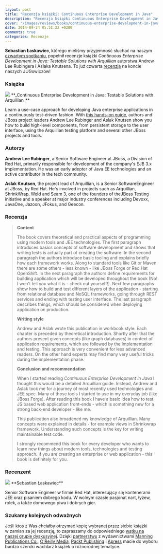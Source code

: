 ```yaml
---
layout: post
title: "Recenzja książki: Continuous Enterprise Development in Java"
description: "Recenzja książki Continuous Enterprise Development in Java (Andrew Lee Rubinger, Aslak Knutsen) napisana przez Sebastiana Łaskawca."
cover: "/images/reviews/books/continuous-enterprise-development-in-java.jpg"
date: 2014-09-24 05:51:22 +0200
comments: true
categories: Recenzje
---
```

**Sebastian Łaskawiec**, którego mieliśmy przyjemność słuchać na naszym <a href="{{ root_url }}/news/2014/06/07/spotkanie-4/">czwartym spotkaniu</a>, popełnił recenzje książki _Continuous Enterprise Development in&nbsp;Java: Testable Solutions with Arquillian_ autorstwa Andrew Lee Rubingera i&nbsp;Aslaka Knutsena. To już czwarta <a href="{{ root_url }}/news/categories/recenzje/">recenzja</a> na koncie naszych JUGowiczów!

<!--more-->

### Książka
<img class="no-border book-cover" src="{{ root_url }}/images/reviews/books/continuous-enterprise-development-in-java.jpg" />
**_Continuous Enterprise Development in&nbsp;Java: Testable Solutions with Arquillian_**

Learn a&nbsp;use-case approach for developing Java enterprise applications in a&nbsp;continuously test-driven fashion. With <a href="http://shop.oreilly.com/product/0636920025368.do" target="_blank">this hands-on guide</a>, authors and JBoss project leaders Andrew Lee Rubinger and Aslak Knutsen show you how to build high-level components, from persistent storage to the user interface, using the Arquillian testing platform and several other JBoss projects and tools.

<span class="clearfix"></span>

### Autorzy
**Andrew Lee Rubinger**, a&nbsp;Senior Software Engineer at JBoss, a&nbsp;Division of Red Hat, primarily responsible for development of the company's EJB 3.x implementation. He was an early adopter of Java EE technologies and an active contributor in the tech community.

**Aslak Knutsen**, the project lead of Arquillian, is a&nbsp;Senior SoftwareEngineer at JBoss, by Red Hat. He's involved in projects such as Arquillian, ShrinkWrap, Weld and Seam 3, one of the founders of theJBoss Testing initiative and a&nbsp;speaker at major industry conferences including Devoxx, JavaOne, Jazoon, JFokus, and Geecon.

### Recenzja
<blockquote>
  <p>
  	<strong>Content</strong>
  </p>
  <p>
  	The book covers theoretical and practical aspects of programming using modern tools and JEE technologies. The first paragraph introduces basics concepts of software development and shows that writing tests is actually part of creating the software. In the second paragraph the authors introduce basic tooling and explains briefly how each framework works. Along to standard tools like Git or Maven there are some others - less known - like JBoss Forge or Red Hat OpenShift. In the next paragraph the authors define requirements for building application which will be developed throughout the book (No! I won't tell you what it is - check out yourself!). Next few paragraphs show how to build and test different layers of the application - starting from relational database and NoSQL frameworks, going through REST services and ending with testing user interface. The last paragraph describes things, which should be considered when deploying application on production.
  </p>
  <p>
  	<strong>Writing style</strong>
  </p>
  <p>
  	Andrew and Aslak wrote this publication in workbook style. Each chapter is preceded by theoretical introduction. Shortly after that the authors present given concepts (like graph databases) in context of application requirements, which are followed by the implementation and testing. This approach is very convenient for less advanced readers. On the other hand experts may find many very useful tricks during the implementation phase.
  </p>
  <p>
  	<strong>Conclusion and recommendation</strong>
  </p>
  <p>
  	When I started reading <em>Continuous Enterprise Development in Java</em> I thought this would be a&nbsp;detailed Arquillian guide. Instead, Andrew and Aslak took me for a&nbsp;journey of most recently used technologies and JEE spec. Many of those tools I started to use in my everyday job (like JBoss Forge). After reading this book I have a basic idea how to test JS based web application front-ends - which is something new for a strong back-end developer - like me.
  </p>
  <p>
  	This publication also broadened my knowledge of Arquillian. Many concepts were explained in details - for example views in Shrinkwrap framework. Understanding such concepts is the key for writing maintainable test code.
  </p>
  <p>
  	I strongly recommend this book for every developer who wants to learn new things about modern tools, technologies and testing approach. If you are creating an&nbsp;enterprise or web application - this book is definitely for you.
  </p>
</blockquote>

### Recenzent
<img class="no-border reviewer-face" src="{{ root_url }}/images/reviews/reviewers/laskawiec-sebastian.jpg" />
**Sebastian Łaskawiec**

Senior Software Engineer w firmie Red Hat, interesujący się kontenerami JEE oraz pisaniem dobrego kodu. W&nbsp;wolnym czasie pasjonat nart, łyżew, rolek, a&nbsp;także domowego piwa i&nbsp;dobrych gier.

<span class="clearfix"></span>

### Szukamy kolejnych odważnych
Jeśli ktoś z&nbsp;Was chciałby otrzymać kopię wybranej przez siebie książki w&nbsp;zamian za jej recenzję, to zapraszamy do odpowiedniego <a href="https://groups.google.com/d/topic/torunjug/QvoMIJhDM0M/discussion" target="_blank">wątku na naszej grupie dyskusyjnej</a>. Dzięki <a href="/partners/">partnerstwu</a> z&nbsp;wydawnictwami <a href="http://www.manning.com" target="_blank">Manning Publications Co.</a>, <a href="http://oreilly.com" target="_blank">O'Reilly Media</a>, <a href="http://www.packtpub.com" target="_blank">Packt Publishing</a> i&nbsp;<a href="https://www.apress.com" target="_blank">Apress</a> macie do wyboru bardzo szeroki wachlarz książek o&nbsp;różnorodnej tematyce.